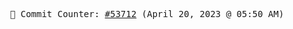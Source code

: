 <p align="center">
    <samp>
        📮 Commit Counter: <a href="https://github.com/Javascript-void0/Javascript-void0/commits/main">#53712</a> (April 20, 2023 @ 05:50 AM)
    </samp>
</p>